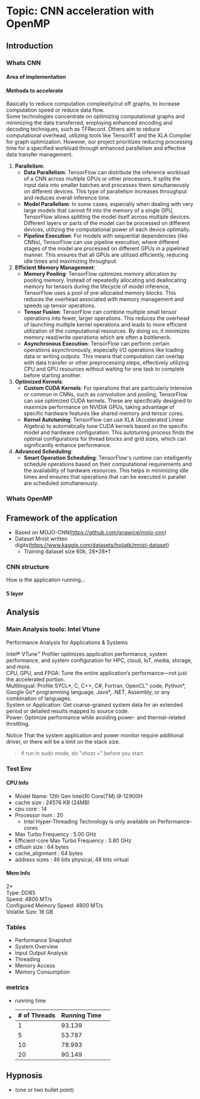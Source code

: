 # Topic: CNN acceleration with OpenMP

## Introduction
### Whats CNN
#### Area of implementation
#### Methods to accelerate
Basically to reduce computation complexity/cut off graphs, to increase computation speed or reduce data flow.  
Some technologies concentrate on optimizing computational graphs and minimizing the data transferred, employing enhanced encoding and decoding techniques, such as TFRecord. Others aim to reduce computational overhead, utilizing tools like TensorRT and the XLA Compiler for graph optimization. However, our project prioritizes reducing processing time for a specified workload through enhanced parallelism and effective data transfer management.

1. **Parallelism**:
   + **Data Parallelism**: TensorFlow can distribute the inference workload of a CNN across multiple GPUs or other processors. It splits the input data into smaller batches and processes them simultaneously on different devices. This type of parallelism increases throughput and reduces overall inference time.
   + **Model Parallelism**: In some cases, especially when dealing with very large models that cannot fit into the memory of a single GPU, TensorFlow allows splitting the model itself across multiple devices. Different layers or parts of the model can be processed on different devices, utilizing the computational power of each device optimally.
   + **Pipeline Execution**: For models with sequential dependencies (like CNNs), TensorFlow can use pipeline execution, where different stages of the model are processed on different GPUs in a pipelined manner. This ensures that all GPUs are utilized efficiently, reducing idle times and maximizing throughput.
2. **Efficient Memory Management**:
    - **Memory Pooling**: TensorFlow optimizes memory allocation by pooling memory. Instead of repeatedly allocating and deallocating memory for tensors during the lifecycle of model inference, TensorFlow uses a pool of pre-allocated memory blocks. This reduces the overhead associated with memory management and speeds up tensor operations.
    - **Tensor Fusion**: TensorFlow can combine multiple small tensor operations into fewer, larger operations. This reduces the overhead of launching multiple kernel operations and leads to more efficient utilization of the computational resources. By doing so, it minimizes memory read/write operations which are often a bottleneck.
    - **Asynchronous Execution**: TensorFlow can perform certain operations asynchronously, especially I/O operations like loading data or writing outputs. This means that computation can overlap with data transfer or other preprocessing steps, effectively utilizing CPU and GPU resources without waiting for one task to complete before starting another.
3. **Optimized Kernels**:
    - **Custom CUDA Kernels**: For operations that are particularly intensive or common in CNNs, such as convolution and pooling, TensorFlow can use optimized CUDA kernels. These are specifically designed to maximize performance on NVIDIA GPUs, taking advantage of specific hardware features like shared memory and tensor cores.
    - **Kernel Autotuning**: TensorFlow can use XLA (Accelerated Linear Algebra) to automatically tune CUDA kernels based on the specific model and hardware configuration. This autotuning process finds the optimal configurations for thread blocks and grid sizes, which can significantly enhance performance.
4. **Advanced Scheduling**:
    - **Smart Operation Scheduling**: TensorFlow's runtime can intelligently schedule operations based on their computational requirements and the availability of hardware resources. This helps in minimizing idle times and ensures that operations that can be executed in parallel are scheduled simultaneously.

### Whats OpenMP

## Framework of the application
+ Based on MOJO-CNN(https://github.com/gnawice/mojo-cnn)
+ Dataset Mnist written digits(https://www.kaggle.com/datasets/hojjatk/mnist-dataset)
  + Training dataset size 60k, 28\*28\*1
### CNN structure
How is the application running...
#### 5 layer

## Analysis 

### Main Analysis tools: Intel Vtune

Performance Analysis for Applications & Systems

Intel® VTune™ Profiler optimizes application performance, system performance, and system configuration for HPC, cloud, IoT, media, storage, and more.  
CPU, GPU, and FPGA: Tune the entire application’s performance―not just the accelerated portion.  
Multilingual: Profile SYCL*, C, C++, C#, Fortran, OpenCL™ code, Python*, Google Go* programming language, Java*, .NET, Assembly, or any combination of languages.  
System or Application: Get coarse-grained system data for an extended period or detailed results mapped to source code.  
Power: Optimize performance while avoiding power- and thermal-related throttling.

Notice That the system application and power monitor require additional driver, or there will be a limit on the stack size.

> if run in sudo mode, do "xhost +" before you start

### Test Env
#### CPU Info
+ Model Name: 12th Gen Intel(R) Core(TM) i9-12900H
+ cache size	: 24576 KB (24MB)
+ cpu core      : 14
+ Processor num : 20 
  + Intel Hyper-Threading Technology is only available on Performance-cores
+ Max Turbo Frequency : 5.00 GHz
+ Efficient-core Max Turbo Frequency : 3.80 GHz
+ clflush size	: 64 bytes
+ cache_alignment	: 64 bytes
+ address sizes	: 46 bits physical, 48 bits virtual
#### Mem Info
2\*  
Type: DDR5  
Speed: 4800 MT/s  
Configured Memory Speed: 4800 MT/s  
Volatile Size: 16 GB  

### Tables
+ Performance Snapshot
+ System Overview
+ Input Output Analysis
+ Threading
+ Memory Access
+ Memory Consumption

### metrics 
+ running time
+ | # of Threads | Running Time |      |
  | ------------ | ------------ | ---- |
  | 1            | 93.139       |      |
  | 5            | 53.787       |      |
  | 10           | 78.993       |      |
  | 20           | 90.149       |      |

  


## Hypnosis
+ (one or two bullet point)

